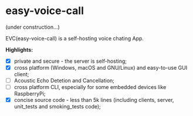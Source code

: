 # easy-voice-call
(under construction...) 

EVC(easy-voice-call) is a self-hosting voice chating App. 

**Highlights:**
- [x] private and secure - the server is self-hosting;
- [x] cross platform (Windows, macOS and GNU/Linux) and easy-to-use GUI client;
- [ ] Acoustic Echo Detetion and Cancellation; 
- [ ] cross platform CLI, especially for some embedded devices like RaspberryPi;
- [x] concise source code - less than 5k lines (including clients, server, unit_tests and smoking_tests code);
